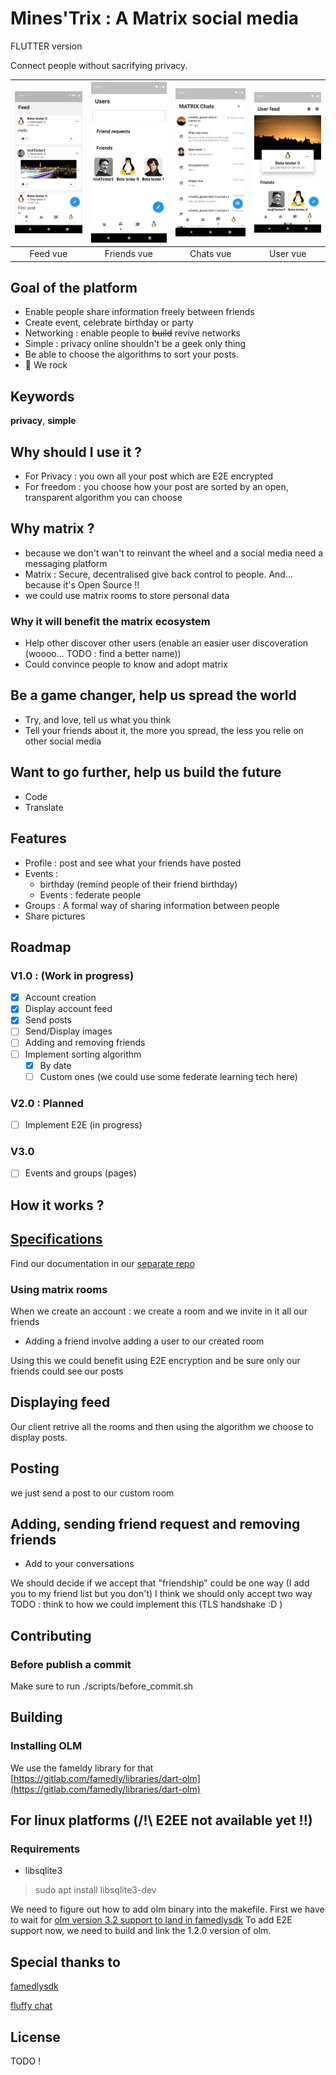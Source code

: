 # Mines'Trix : A Matrix social media

FLUTTER version

Connect people without sacrifying privacy.


![](readmeassets/feedVue.png)  |  ![](readmeassets/friendsVue.png)|  ![](readmeassets/chatsVue.png)|  ![](readmeassets/userVue.png)
:-------------------------:|:-------------------------:|:-------------------------:|:-------------------------:
Feed vue        |  Friends vue | Chats vue | User vue
## Goal of the platform

* Enable people share information freely between friends
* Create event, celebrate birthday or party
* Networking : enable people to ~~build~~ revive networks
* Simple : privacy online shouldn't be a geek only thing
* Be able to choose the algorithms to sort your posts.
* :rocket: We rock

## Keywords

**privacy**, **simple**

## Why should I use it ?

* For Privacy : you own all your post which are E2E encrypted
* For freedom : you choose how your post are sorted by an open, transparent algorithm you can choose

## Why matrix ?

* because we don't wan't to reinvant the wheel and a social media need a messaging platform
* Matrix : Secure, decentralised give back control to people. And... because it's Open Source !!
* we could use matrix rooms to store personal data

### Why it will benefit the matrix ecosystem

* Help other discover other users (enable an easier user discoveration (woooo... TODO : find a better name))
* Could convince people to know and adopt matrix

## Be a game changer, help us spread the world

* Try, and love, tell us what you think
* Tell your friends about it, the more you spread, the less you relie on other social media

## Want to go further, help us build the future

* Code
* Translate

## Features

* Profile : post and see what your friends have posted
* Events :
	* birthday (remind people of their friend birthday)
	* Events : federate people
* Groups : A formal way of sharing information between people
* Share pictures

## Roadmap

### V1.0 : (Work in progress)

- [x] Account creation
- [x] Display account feed
- [x] Send posts
- [ ] Send/Display images
- [ ] Adding and removing friends
- [ ] Implement sorting algorithm
	- [x] By date
	- [ ] Custom ones (we could use some federate learning tech here)

### V2.0 : Planned

- [ ] Implement E2E (in progress)

### V3.0

- [ ] Events and groups (pages)

## How it works ?

## [Specifications](https://gitlab.com/minestrix/minestrix-doc)

Find our documentation in our [separate repo](https://gitlab.com/minestrix/minestrix-doc)

### Using matrix rooms

When we create an account : we create a room and we invite in it all our friends

* Adding a friend involve adding a user to our created room

Using this we could benefit using E2E encryption and be sure only our friends could see our posts

## Displaying feed

Our client retrive all the rooms and then using the algorithm we choose to display posts.

## Posting

we just send a post to our custom room

## Adding, sending friend request and removing friends

* Add to your conversations

We should decide if we accept that "friendship" could be one way (I add you to my friend list but you don't)
I think we should only accept two way
TODO : think to how we could implement this (TLS handshake :D )

## Contributing

### Before publish a commit

Make sure to run ./scripts/before_commit.sh

## Building

### Installing OLM

We use the fameldy library for that [https://gitlab.com/famedly/libraries/dart-olm](https://gitlab.com/famedly/libraries/dart-olm)

## For linux platforms (/!\ E2EE not available yet !!)

### Requirements

* libsqlite3

> sudo apt install libsqlite3-dev

We need to figure out how to add olm binary into the makefile.
First we have to wait for [olm version 3.2 support to land in famedlysdk](https://gitlab.com/famedly/famedlysdk/-/issues/134)
To add E2E support now, we need to build and link the 1.2.0 version of olm.

## Special thanks to

[famedlysdk](https://gitlab.com/famedly/famedlysdk/)

[fluffy chat](https://gitlab.com/famedly/fluffychat)

## License

TODO !
